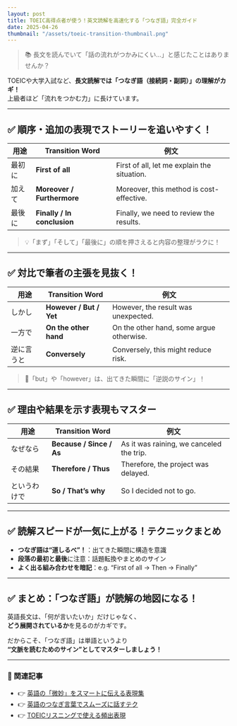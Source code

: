 ```yaml
---
layout: post
title: TOEIC高得点者が使う！英文読解を高速化する「つなぎ語」完全ガイド
date: 2025-04-26
thumbnail: "/assets/toeic-transition-thumbnail.png"
---
```


> 📚 長文を読んでいて「話の流れがつかみにくい…」と感じたことはありませんか？

TOEICや大学入試など、**長文読解では「つなぎ語（接続詞・副詞）」の理解がカギ！**  
上級者ほど「流れをつかむ力」に長けています。

---

## ✅ 順序・追加の表現でストーリーを追いやすく！

| 用途 | Transition Word | 例文 |
|---|---|---|
| 最初に | **First of all** | First of all, let me explain the situation. |
| 加えて | **Moreover / Furthermore** | Moreover, this method is cost-effective. |
| 最後に | **Finally / In conclusion** | Finally, we need to review the results. |

> 💡「まず」「そして」「最後に」の順を押さえると内容の整理がラクに！

---

## ✅ 対比で筆者の主張を見抜く！

| 用途 | Transition Word | 例文 |
|---|---|---|
| しかし | **However / But / Yet** | However, the result was unexpected. |
| 一方で | **On the other hand** | On the other hand, some argue otherwise. |
| 逆に言うと | **Conversely** | Conversely, this might reduce risk. |

> 🌟「but」や「however」は、出てきた瞬間に「逆説のサイン」！

---

## ✅ 理由や結果を示す表現もマスター

| 用途 | Transition Word | 例文 |
|---|---|---|
| なぜなら | **Because / Since / As** | As it was raining, we canceled the trip. |
| その結果 | **Therefore / Thus** | Therefore, the project was delayed. |
| というわけで | **So / That’s why** | So I decided not to go. |

---

## ✅ 読解スピードが一気に上がる！テクニックまとめ

- **つなぎ語は“道しるべ”！**：出てきた瞬間に構造を意識
- **段落の最初と最後**に注意：話題転換やまとめのサイン
- **よく出る組み合わせを暗記**：e.g. “First of all → Then → Finally”

---

## ✅ まとめ：「つなぎ語」が読解の地図になる！

英語長文は、「何が言いたいか」だけじゃなく、  
**どう展開されているか**を見るのがカギです。

だからこそ、「つなぎ語」は単語というより  
**“文脈を読むためのサイン”としてマスターしましょう！**

---

### 🎁 関連記事

- 👉 [英語の「微妙」をスマートに伝える表現集](#)
- 👉 [英語のつなぎ言葉でスムーズに話すテク](#)
- 👉 [TOEICリスニングで使える頻出表現](#)
